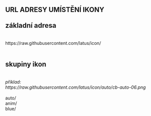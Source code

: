 URL ADRESY UMÍSTĚNÍ IKONY
<br/>
<br/>
základní adresa
<br/>
-------------------------
<br/>
https://raw.githubusercontent.com/latus/icon/
<br/><br/>

skupiny ikon
<br/>
-------------------------
<br/>
<i> 
příklad: 
<br/>
https://raw.githubusercontent.com/latus/icon/auto/cb-auto-06.png
</i>
<br/><br/>
    auto/
<br/>
    anim/
<br/>
    blue/
<br/>

